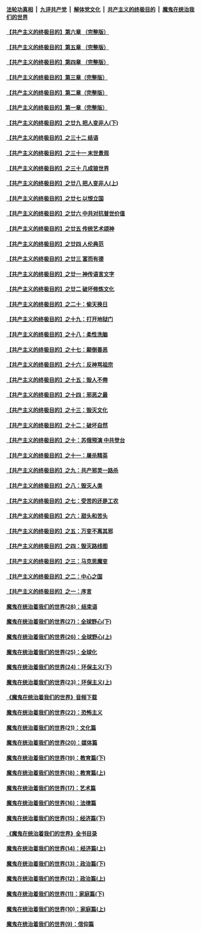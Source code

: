 ####  [法轮功真相](../../../../basic/blob/master/README.md?t=01131101) &nbsp;|&nbsp; [九评共产党](../../../../9ping.md/blob/master/README.md?t=01131101) &nbsp;|&nbsp; [解体党文化](../../../../jtdwh.md/blob/master/README.md?t=01131101)  &nbsp;|&nbsp; [共产主义的终极目的](../../../../gczydzjmd.md/blob/master/README.md?t=01131101) &nbsp;|&nbsp; [魔鬼在统治我们的世界](../../../../mgztzwmdsj.md/blob/master/README.md?t=01131101) 

#### [【共产主义的终极目的】第六章 （完整版）](../pages/nsc422/n11428913.md?t=01131101) 

#### [【共产主义的终极目的】第五章 （完整版）](../pages/nsc422/n11428912.md?t=01131101) 

#### [【共产主义的终极目的】第四章 （完整版）](../pages/nsc422/n11428907.md?t=01131101) 

#### [【共产主义的终极目的】第三章（完整版）](../pages/nsc422/n11428848.md?t=01131101) 

#### [【共产主义的终极目的】第二章（完整版）](../pages/nsc422/n11428831.md?t=01131101) 

#### [【共产主义的终极目的】第一章（完整版）](../pages/nsc422/n11417651.md?t=01131101) 

#### [【共产主义的终极目的】之廿九 把人变非人(下)](../pages/nsc422/n11344140.md?t=01131101) 

#### [【共产主义的终极目的】之三十二 结语](../pages/nsc422/n11360535.md?t=01131101) 

#### [【共产主义的终极目的】之三十一 末世景观](../pages/nsc422/n11351129.md?t=01131101) 

#### [【共产主义的终极目的】之三十 几成狼世界](../pages/nsc422/n11348280.md?t=01131101) 

#### [【共产主义的终极目的】之廿八 把人变非人(上)](../pages/nsc422/n11340492.md?t=01131101) 

#### [【共产主义的终极目的】之廿七 以恨立国](../pages/nsc422/n11336944.md?t=01131101) 

#### [【共产主义的终极目的】之廿六 中共对抗普世价值](../pages/nsc422/n11324785.md?t=01131101) 

#### [【共产主义的终极目的】之廿五 传统艺术颂神](../pages/nsc422/n11296396.md?t=01131101) 

#### [【共产主义的终极目的】之廿四 人伦典范](../pages/nsc422/n11296397.md?t=01131101) 

#### [【共产主义的终极目的】之廿三 富而有德](../pages/nsc422/n11283598.md?t=01131101) 

#### [【共产主义的终极目的】之廿一 神传语言文字](../pages/nsc422/n11263265.md?t=01131101) 

#### [【共产主义的终极目的】之廿二 破坏修炼文化](../pages/nsc422/n11245728.md?t=01131101) 

#### [【共产主义的终极目的】之二十：偷天换日](../pages/nsc422/n11238846.md?t=01131101) 

#### [【共产主义的终极目的】之十九：打开地狱门](../pages/nsc422/n11206376.md?t=01131101) 

#### [【共产主义的终极目的】之十八：柔性洗脑](../pages/nsc422/n11199994.md?t=01131101) 

#### [【共产主义的终极目的】之十七：颠倒善恶](../pages/nsc422/n11179782.md?t=01131101) 

#### [【共产主义的终极目的】之十六：反神骂祖宗](../pages/nsc422/n11166798.md?t=01131101) 

#### [【共产主义的终极目的】之十五：毁人不倦](../pages/nsc422/n11166792.md?t=01131101) 

#### [【共产主义的终极目的】之十四：邪恶之最](../pages/nsc422/n11150249.md?t=01131101) 

#### [【共产主义的终极目的】之十三：毁灭文化](../pages/nsc422/n11135227.md?t=01131101) 

#### [【共产主义的终极目的】之十二：破坏自然](../pages/nsc422/n11135214.md?t=01131101) 

#### [【共产主义的终极目的】之十：苏俄预演 中共登台](../pages/nsc422/n11118424.md?t=01131101) 

#### [【共产主义的终极目的】之十一：屠杀精英](../pages/nsc422/n11118442.md?t=01131101) 

#### [【共产主义的终极目的】之九：共产邪灵一路杀](../pages/nsc422/n11114139.md?t=01131101) 

#### [【共产主义的终极目的】之八：毁灭人类](../pages/nsc422/n11108503.md?t=01131101) 

#### [【共产主义的终极目的】之七：受苦的还是工农](../pages/nsc422/n11101809.md?t=01131101) 

#### [【共产主义的终极目的】之六：甜头和苦头](../pages/nsc422/n11096971.md?t=01131101) 

#### [【共产主义的终极目的】之五：万变不离其邪](../pages/nsc422/n11091285.md?t=01131101) 

#### [【共产主义的终极目的】之四：毁灭路线图](../pages/nsc422/n11086284.md?t=01131101) 

#### [【共产主义的终极目的】之三：马克思魔变](../pages/nsc422/n11061941.md?t=01131101) 

#### [【共产主义的终极目的】之二：中心之国](../pages/nsc422/n11047728.md?t=01131101) 

#### [【共产主义的终极目的】之一：序言](../pages/nsc422/n11086077.md?t=01131101) 

#### [魔鬼在统治着我们的世界(28)：结束语](../pages/nsc422/n10936246.md?t=01131101) 

#### [魔鬼在统治着我们的世界(27)：全球野心(下)](../pages/nsc422/n10928319.md?t=01131101) 

#### [魔鬼在统治着我们的世界(26)：全球野心(上)](../pages/nsc422/n10900318.md?t=01131101) 

#### [魔鬼在统治着我们的世界(25)：全球化](../pages/nsc422/n10788205.md?t=01131101) 

#### [魔鬼在统治着我们的世界(24)：环保主义(下)](../pages/nsc422/n10695307.md?t=01131101) 

#### [魔鬼在统治着我们的世界(23)：环保主义(上)](../pages/nsc422/n10688613.md?t=01131101) 

#### [《魔鬼在统治着我们的世界》音频下载](../pages/nsc422/n10635553.md?t=01131101) 

#### [魔鬼在统治着我们的世界(22)：恐怖主义](../pages/nsc422/n10614727.md?t=01131101) 

#### [魔鬼在统治着我们的世界(21)：文化篇](../pages/nsc422/n10597706.md?t=01131101) 

#### [魔鬼在统治着我们的世界(20)：媒体篇](../pages/nsc422/n10586579.md?t=01131101) 

#### [魔鬼在统治着我们的世界(19)：教育篇(下)](../pages/nsc422/n10564808.md?t=01131101) 

#### [魔鬼在统治着我们的世界(18)：教育篇(上)](../pages/nsc422/n10526970.md?t=01131101) 

#### [魔鬼在统治着我们的世界(17)：艺术篇](../pages/nsc422/n10499093.md?t=01131101) 

#### [魔鬼在统治着我们的世界(16)：法律篇](../pages/nsc422/n10485969.md?t=01131101) 

#### [魔鬼在统治着我们的世界(15)：经济篇(下)](../pages/nsc422/n10469975.md?t=01131101) 

#### [《魔鬼在统治着我们的世界》全书目录](../pages/nsc422/n10464261.md?t=01131101) 

#### [魔鬼在统治着我们的世界(14)：经济篇(上)](../pages/nsc422/n10457370.md?t=01131101) 

#### [魔鬼在统治着我们的世界(13)：政治篇(下)](../pages/nsc422/n10448270.md?t=01131101) 

#### [魔鬼在统治着我们的世界(12)：政治篇(上)](../pages/nsc422/n10444576.md?t=01131101) 

#### [魔鬼在统治着我们的世界(11)：家庭篇(下)](../pages/nsc422/n10440961.md?t=01131101) 

#### [魔鬼在统治着我们的世界(10)：家庭篇(上)](../pages/nsc422/n10435448.md?t=01131101) 

#### [魔鬼在统治着我们的世界(9)：信仰篇](../pages/nsc422/n10432159.md?t=01131101) 

